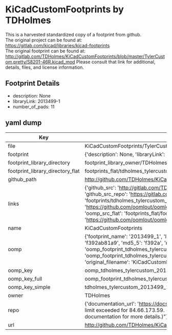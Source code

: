 # KiCadCustomFootprints by TDHolmes  
This is a harvested standardized copy of a footprint from github.  
The original project can be found at:  
https://gitlab.com/kicad/libraries/kicad-footprints  
The original footprint can be found at:
http://gitlab.com/TDHolmes/KiCadCustomFootprints/blob/master/TylerCustom.pretty/S8201-46R.kicad_mod
Please consult that link for additional, details, files, and license information.  
## Footprint Details
* description: None  
* libraryLink: 2013499-1  
* number_of_pads: 11  
## yaml dump  
| Key | Value |  
| --- | --- |  
| file | KiCadCustomFootprints/TylerCustom.pretty/2013499-1.kicad_mod |  
| footprint | {'description': None, 'libraryLink': '2013499-1', 'number_of_pads': 11} |  
| footprint_library_directory | footprint_library_owner/TDHolmes_KiCadCustomFootprints |  
| footprint_library_directory_flat | footprints_flat/tdholmes_tylercustom_2013499_1/working |  
| github_path | http://github.com/TDHolmes/KiCadCustomFootprints/blob/master/TylerCustom.pretty/2013499-1.kicad_mod |  
| links | {'github_src': 'http://gitlab.com/TDHolmes/KiCadCustomFootprints/blob/master/TylerCustom.pretty/S8201-46R.kicad_mod', 'github_src_repo': 'https://gitlab.com/kicad/libraries/kicad-footprints', 'oomp_bot': 'footprints/tdholmes_tylercustom_2013499_1/working', 'oomp_bot_github': 'https://github.com/oomlout/oomlout_oomp_footprint_bot/tree/main/footprints/tdholmes_tylercustom_2013499_1/working', 'oomp_src_flat': 'footprints_flat/footprints_flat/tdholmes_tylercustom_2013499_1/working', 'oomp_src_flat_github': 'https://github.com/oomlout/oomlout_oomp_footprint_src/tree/main/footprints_flat/tdholmes_tylercustom_2013499_1/working'} |  
| name | KiCadCustomFootprints |  
| oomp | {'footprint_name': '2013499_1', 'library_name': 'tylercustom', 'md5': 'f392ab81a904dd3006461a3ab2f0bb17', 'md5_10': 'f392ab81a9', 'md5_5': 'f392a', 'md5_6': 'f392ab', 'oomp_key': 'oomp_tdholmes_tylercustom_2013499_1', 'oomp_key_extra': 'oomp_footprint_tdholmes_tylercustom_2013499_1', 'oomp_key_full': 'oomp_footprint_tdholmes_tylercustom_2013499_1_f392ab', 'oomp_key_simple': 'tdholmes_tylercustom_2013499_1', 'original_filename': 'KiCadCustomFootprints/TylerCustom.pretty/2013499-1.kicad_mod', 'owner_name': 'tdholmes'} |  
| oomp_key | oomp_tdholmes_tylercustom_2013499_1 |  
| oomp_key_full | oomp_footprint_tdholmes_tylercustom_2013499_1 |  
| oomp_key_simple | tdholmes_tylercustom_2013499_1 |  
| owner | TDHolmes |  
| repo | {'documentation_url': 'https://docs.github.com/rest/overview/resources-in-the-rest-api#rate-limiting', 'message': "API rate limit exceeded for 84.66.173.59. (But here's the good news: Authenticated requests get a higher rate limit. Check out the documentation for more details.)"} |  
| url | http://github.com/TDHolmes/KiCadCustomFootprints |  

